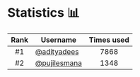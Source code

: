 # Statistics 📊

|Rank|Username|Times used|
:--------:|--------|:--------:|
|#1|[@adityadees](https://github.com/adityadees)|7868|
|#2|[@pujilesmana](https://github.com/pujilesmana)|1348|
